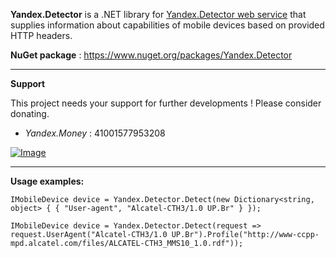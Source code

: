 **Yandex.Detector** is a .NET library for [Yandex.Detector web service](http://api.yandex.ru/detector) that supplies information about capabilities of mobile devices based on provided HTTP headers.

**NuGet package** : https://www.nuget.org/packages/Yandex.Detector

***

**Support**

This project needs your support for further developments ! Please consider donating.

- _Yandex.Money_ : 41001577953208

[![Image](https://www.paypalobjects.com/en_US/i/btn/btn_donateCC_LG.gif)](https://www.paypal.com/cgi-bin/webscr?cmd=_s-xclick&hosted_button_id=APHM8MU9N76V8 "Donate")

***

**Usage examples:**

`IMobileDevice device = Yandex.Detector.Detect(new Dictionary<string, object> { { "User-agent", "Alcatel-CTH3/1.0 UP.Br" } });`

`IMobileDevice device = Yandex.Detector.Detect(request => request.UserAgent("Alcatel-CTH3/1.0 UP.Br").Profile("http://www-ccpp-mpd.alcatel.com/files/ALCATEL-CTH3_MMS10_1.0.rdf"));`